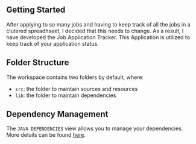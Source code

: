 ## Getting Started

After applying to so many jobs and having to keep track of all the jobs in a clutered spreadhseet, I decided that this needs to change. As a result, I have developed the Job Application Tracker. This Application is utilized to keep track of your application status. 

## Folder Structure

The workspace contains two folders by default, where:

- `src`: the folder to maintain sources and resources
- `lib`: the folder to maintain dependencies

## Dependency Management

The `JAVA DEPENDENCIES` view allows you to manage your dependencies. More details can be found [here](https://github.com/microsoft/vscode-java-pack/blob/master/release-notes/v0.9.0.md#work-with-jar-files-directly).
